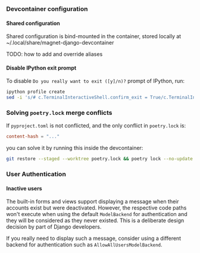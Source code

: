 ### Devcontainer configuration

#### Shared configuration

Shared configuration is bind-mounted in the container, stored locally at ~/.local/share/magnet-django-devcontainer

TODO: how to add and override aliases

#### Disable IPython exit prompt

To disable `Do you really want to exit ([y]/n)?` prompt of IPython, run:
```sh
ipython profile create
sed -i 's/# c.TerminalInteractiveShell.confirm_exit = True/c.TerminalInteractiveShell.confirm_exit = False/' /root/.ipython/profile_default/ipython_config.py
```

### Solving `poetry.lock` merge conflicts

If `pyproject.toml` is not conflicted, and the only conflict in `poetry.lock` is:
```toml
content-hash = "..."
```
you can solve it by running this inside the devcontainer:
```sh
git restore --staged --worktree poetry.lock && poetry lock --no-update && git add poetry.lock
```


### User Authentication
#### Inactive users
The built-in forms and views support displaying a message when their accounts
exist but were deactivated. However, the respective code paths won't execute
when using the default `ModelBackend` for authentication and they will be
considered as they never existed. This is a deliberate design decision by part
of Django developers.

If you really need to display such a message, consider using a different backend
for authentication such as `AllowAllUsersModelBackend`.
